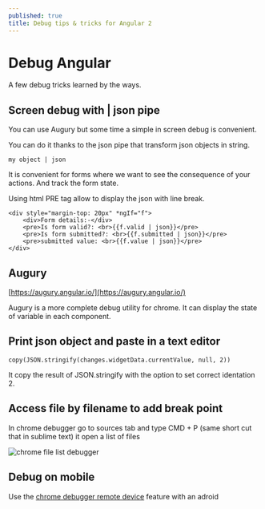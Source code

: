 ```yaml
---
published: true
title: Debug tips & tricks for Angular 2
---
```


# Debug Angular

A few debug tricks learned by the ways.

## Screen debug with \| json pipe

You can use Augury but some time a simple in screen debug is convenient.

You can do it thanks to the json pipe that transform json objects in string.

`my object | json`

It is convenient for forms where we want to see the consequence of your actions. And track the form state.

Using html PRE tag allow to display the json with line break.

```text
<div style="margin-top: 20px" *ngIf="f">
    <div>Form details:-</div>
    <pre>Is form valid?: <br>{{f.valid | json}}</pre>
    <pre>Is form submitted?: <br>{{f.submitted | json}}</pre>
    <pre>submitted value: <br>{{f.value | json}}</pre>
</div>
```

## Augury

[https://augury.angular.io/](https://augury.angular.io/)

Augury is a more complete debug utility for chrome. It can display the state of variable in each component.

## Print json object and paste in a text editor

```text
copy(JSON.stringify(changes.widgetData.currentValue, null, 2))
```

It copy the result of JSON.stringify with the option to set correct identation 2.

## Access file by filename to add break point

In chrome debugger go to sources tab and type CMD + P \(same short cut that in sublime text\) it open a list of files

![chrome file list debugger](https://github.com/sinsunsan/dev-wiki/tree/e91a89337cb472fad5198a7110a0eaa8d63d66f5/images/chrome-debugger-file-list.png)

## Debug on mobile

Use the [chrome debugger remote device](https://developers.google.com/web/tools/chrome-devtools/remote-debugging/?utm_source=dcc&utm_medium=redirect&utm_campaign=2016q3) feature with an adroid

